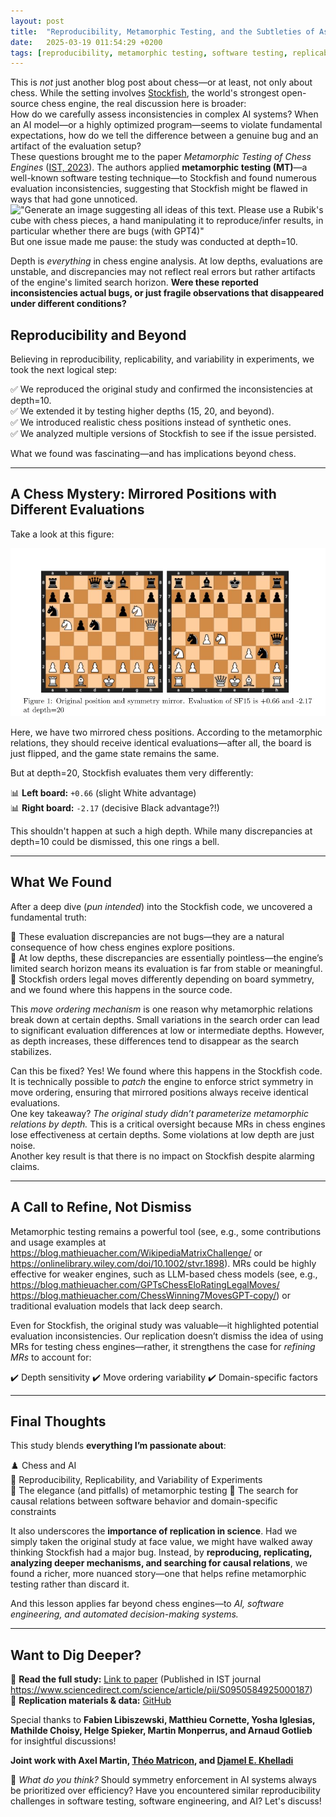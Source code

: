 ```yaml
---
layout: post
title:  "Reproducibility, Metamorphic Testing, and the Subtleties of Assessing Inconsistencies in AI Systems"
date:   2025-03-19 011:54:29 +0200
tags: [reproducibility, metamorphic testing, software testing, replicability, variability, chess, stockfish, software engineering]
---
```



This is *not* just another blog post about chess—or at least, not only about chess. While the setting involves [Stockfish](https://stockfishchess.org/), the world's strongest open-source chess engine, the real discussion here is broader:  
How do we carefully assess inconsistencies in complex AI systems? When an AI model—or a highly optimized program—seems to violate fundamental expectations, how do we tell the difference between a genuine bug and an artifact of the evaluation setup?  
These questions brought me to the paper *Metamorphic Testing of Chess Engines* ([IST, 2023](https://www.sciencedirect.com/science/article/pii/S0950584923001179)). The authors applied **metamorphic testing (MT)**—a well-known software testing technique—to Stockfish and found numerous evaluation inconsistencies, suggesting that Stockfish might be flawed in ways that had gone unnoticed.
!["Generate an image suggesting all ideas of this text. 
Please use a Rubik's cube with chess pieces, a hand manipulating it to reproduce/infer results, in particular whether there are bugs (with GPT4)"](/assets/SFMT-cube.png)  
But one issue made me pause: the study was conducted at depth=10.  

Depth is *everything* in chess engine analysis. At low depths, evaluations are unstable, and discrepancies may not reflect real errors but rather artifacts of the engine's limited search horizon. **Were these reported inconsistencies actual bugs, or just fragile observations that disappeared under different conditions?**  

## Reproducibility and Beyond  

Believing in reproducibility, replicability, and variability in experiments, we took the next logical step:  

✅ We reproduced the original study and confirmed the inconsistencies at depth=10.  
✅ We extended it by testing higher depths (15, 20, and beyond).  
✅ We introduced realistic chess positions instead of synthetic ones.  
✅ We analyzed multiple versions of Stockfish to see if the issue persisted.  

What we found was fascinating—and has implications beyond chess.  

---

## A Chess Mystery: Mirrored Positions with Different Evaluations  

Take a look at this figure:  


![SF15-inconsistency](../assets/SF15-inconsistencies.jpeg)

Here, we have two mirrored chess positions. According to the metamorphic relations, they should receive identical evaluations—after all, the board is just flipped, and the game state remains the same.  

But at depth=20, Stockfish evaluates them very differently:  

📊 **Left board:** `+0.66` (slight White advantage)  
📊 **Right board:** `-2.17` (decisive Black advantage?!)  

This shouldn't happen at such a high depth. While many discrepancies at depth=10 could be dismissed, this one rings a bell.  

---

## What We Found  

After a deep dive (*pun intended*) into the Stockfish code, we uncovered a fundamental truth:  

🔹 These evaluation discrepancies are not bugs—they are a natural consequence of how chess engines explore positions.  
🔹 At low depths, these discrepancies are essentially pointless—the engine’s limited search horizon means its evaluation is far from stable or meaningful.  
🔹 Stockfish orders legal moves differently depending on board symmetry, and we found where this happens in the source code.  

This *move ordering mechanism* is one reason why metamorphic relations break down at certain depths. Small variations in the search order can lead to significant evaluation differences at low or intermediate depths. However, as depth increases, these differences tend to disappear as the search stabilizes.  

Can this be fixed?  Yes! We found where this happens in the Stockfish code. It is technically possible to *patch* the engine to enforce strict symmetry in move ordering, ensuring that mirrored positions always receive identical evaluations.  
One key takeaway? *The original study didn’t parameterize metamorphic relations by depth.*
This is a critical oversight because MRs in chess engines lose effectiveness at certain depths. Some violations at low depth are just noise.  
Another key result is that there is no impact on Stockfish despite alarming claims.

---

## A Call to Refine, Not Dismiss  

Metamorphic testing remains a powerful tool (see, e.g., some contributions and usage examples at https://blog.mathieuacher.com/WikipediaMatrixChallenge/ or https://onlinelibrary.wiley.com/doi/10.1002/stvr.1898). 
MRs could be highly effective for weaker engines, such as LLM-based chess models (see, e.g., https://blog.mathieuacher.com/GPTsChessEloRatingLegalMoves/ https://blog.mathieuacher.com/ChessWinning7MovesGPT-copy/) or traditional evaluation models that lack deep search.  

Even for Stockfish, the original study was valuable—it highlighted potential evaluation inconsistencies. Our replication doesn’t dismiss the idea of using MRs for testing chess engines—rather, it strengthens the case for *refining MRs* to account for:  

✔️ Depth sensitivity 
✔️ Move ordering variability 
✔️ Domain-specific factors  

---

## Final Thoughts  

This study blends **everything I’m passionate about**:  

♟️ Chess and AI  
📏 Reproducibility, Replicability, and Variability of Experiments  
🧪 The elegance (and pitfalls) of metamorphic testing 
🔎 The search for causal relations between software behavior and domain-specific constraints  

It also underscores the **importance of replication in science**. Had we simply taken the original study at face value, we might have walked away thinking Stockfish had a major bug. Instead, by **reproducing, replicating, analyzing deeper mechanisms, and searching for causal relations**, we found a richer, more nuanced story—one that helps refine metamorphic testing rather than discard it.  

And this lesson applies far beyond chess engines—to *AI, software engineering, and automated decision-making systems.*  

---

## Want to Dig Deeper?  

📄 **Read the full study:** [Link to paper](https://hal.science/hal-04943474v2) (Published in IST journal https://www.sciencedirect.com/science/article/pii/S0950584925000187)  
📂 **Replication materials & data:** [GitHub](https://github.com/acherm/chess-MT-Stockfish)  

Special thanks to **Fabien Libiszewski, Matthieu Cornette, Yosha Iglesias, Mathilde Choisy, Helge Spieker, Martin Monperrus, and Arnaud Gotlieb** for insightful discussions!  

**Joint work with Axel Martin, [Théo Matricon](https://theomat.github.io/), and [Djamel E. Khelladi](https://people.irisa.fr/Djamel-Eddine.Khelladi/)**  

💬 *What do you think?* Should symmetry enforcement in AI systems always be prioritized over efficiency? Have you encountered similar reproducibility challenges in software testing, software engineering, and AI? Let's discuss!  




